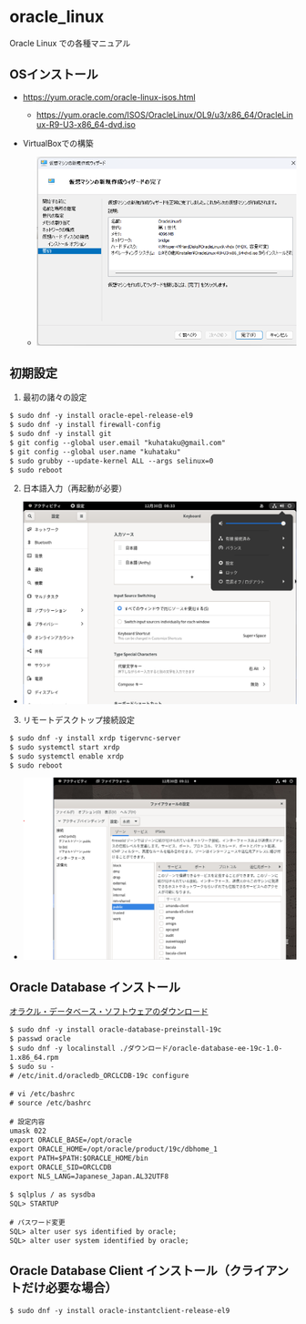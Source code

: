 # oracle_linux
Oracle Linux での各種マニュアル

## OSインストール

- https://yum.oracle.com/oracle-linux-isos.html
  - https://yum.oracle.com/ISOS/OracleLinux/OL9/u3/x86_64/OracleLinux-R9-U3-x86_64-dvd.iso

- VirtualBoxでの構築
  - ![VirtualBox](./img/VirtualBox.png)

## 初期設定

1. 最初の諸々の設定
  ```
  $ sudo dnf -y install oracle-epel-release-el9
  $ sudo dnf -y install firewall-config
  $ sudo dnf -y install git
  $ git config --global user.email "kuhataku@gmail.com"
  $ git config --global user.name "kuhataku"
  $ sudo grubby --update-kernel ALL --args selinux=0
  $ sudo reboot
  ```

2. 日本語入力（再起動が必要）
  - ![JapaneseLanguage](./img/JapaneseLanguage.png)

3. リモートデスクトップ接続設定
  ```
  $ sudo dnf -y install xrdp tigervnc-server
  $ sudo systemctl start xrdp
  $ sudo systemctl enable xrdp
  $ sudo reboot
  ```
  - ![Firewall](./img/Firewall.png)

## Oracle Database インストール

[オラクル・データベース・ソフトウェアのダウンロード](https://www.oracle.com/jp/database/technologies/oracle-database-software-downloads.html#db_ee)

```
$ sudo dnf -y install oracle-database-preinstall-19c
$ passwd oracle
$ sudo dnf -y localinstall ./ダウンロード/oracle-database-ee-19c-1.0-1.x86_64.rpm 
$ sudo su -
# /etc/init.d/oracledb_ORCLCDB-19c configure

# vi /etc/bashrc 
# source /etc/bashrc 

# 設定内容
umask 022
export ORACLE_BASE=/opt/oracle
export ORACLE_HOME=/opt/oracle/product/19c/dbhome_1
export PATH=$PATH:$ORACLE_HOME/bin
export ORACLE_SID=ORCLCDB
export NLS_LANG=Japanese_Japan.AL32UTF8

$ sqlplus / as sysdba
SQL> STARTUP

# パスワード変更
SQL> alter user sys identified by oracle;
SQL> alter user system identified by oracle;
```

## Oracle Database Client インストール（クライアントだけ必要な場合）

```
$ sudo dnf -y install oracle-instantclient-release-el9
```